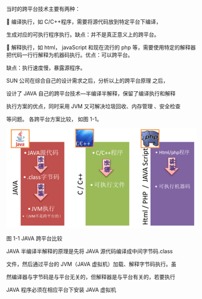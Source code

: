 当时的跨平台技术主要有两种：

 编译执行，如 C/C++程序，需要将源代码放到特定平台下编译，

生成对应的可执行程序执行。缺点：并不是真正意义上的跨平台。

 解释执行，如 html， javaScript 和现在流行的 php 等，需要使用特定的解释器把代码一行行解释为机器码执行。优点：可以跨平台。

缺点：执行速度慢，暴露源程序。

SUN 公司在综合自己的设计需求之后，分析以上的跨平台原理 之后，

设计了 JAVA 自己的跨平台技术—半编译半解释，保留了编译执行和解释

执行方案的优点，同时采用 JVM 又可解决垃圾回收、内存管理 、安全检查

等问题。 各跨平台方案比较， 如图 1-1。

![](/assets/搜狗截图20170720155113.png)

图 1-1 JAVA 跨平台比较

JAVA 半编译半解释的原理是先将 JAVA 源代码编译成中间字节码.class

文件，然后通过平台的 JVM（JAVA 虚拟机）加载、解释字节码执行。虽

然编译器与字节码是与平台无关的，但解释器是与平台有关的，若要执行

JAVA 程序必须在相应平台下安装 JAVA 虚拟机

